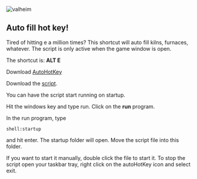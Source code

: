 ![valheim](https://user-images.githubusercontent.com/40721155/109895671-75265980-7c44-11eb-8d00-a6cf0fb91d6c.jpg)


## Auto fill hot key!

Tired of hitting e a million times? This shortcut will auto fill kilns, furnaces, whatever. The script is only active when the game window is open. 

The shortcut is: **ALT E**

Download [AutoHotKey](https://www.autohotkey.com/download/ "AutoHotKey download page")

Download the [script](https://github.com/linkdevk/valheim/archive/main.zip "Latest release").

You can have the script start running on startup.

Hit the windows key and type run. Click on the **run** program.

In the run program, type 

`shell:startup`

and hit enter. The startup folder will open. Move the script file into this folder. 

If you want to start it manually, double click the file to start it. To stop the script open your taskbar tray, right click on the autoHotKey icon and select exit.

